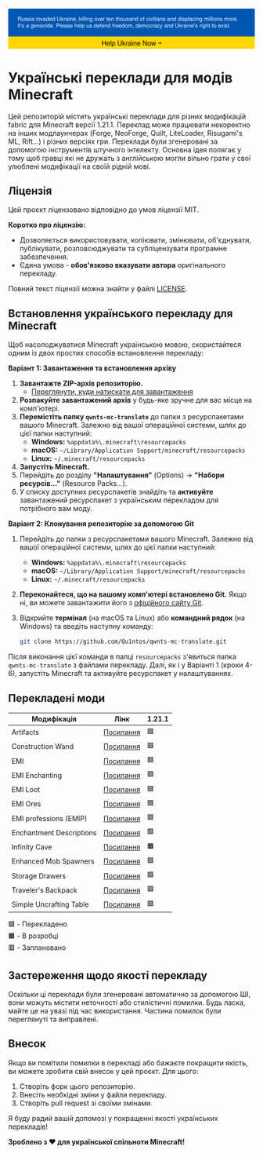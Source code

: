 [![Stand With Ukraine](https://raw.githubusercontent.com/vshymanskyy/StandWithUkraine/main/banner2-direct.svg)](https://vshymanskyy.github.io/StandWithUkraine/)<br>
# Українські переклади для модів Minecraft

Цей репозиторій містить українські переклади для різних модифікацій fabric для Minecraft версії 1.21.1. Переклад може працювати некоректно на інших модлаунчерах (Forge, NeoForge, Quilt, LiteLoader, Risugami's ML, Rift...) і різних версіях гри. Переклади були згенеровані за допомогою інструментів штучного інтелекту. Основна ідея полягає у тому щоб гравці які не дружать з англійською могли вільно грати у свої улюблені модифікації на своїй рідній мові.

## Ліцензія

Цей проєкт ліцензовано відповідно до умов ліцензії MIT.

**Коротко про ліцензію:**

* Дозволяється використовувати, копіювати, змінювати, об'єднувати, публікувати, розповсюджувати та субліцензувати програмне забезпечення.
* Єдина умова - **обов'язково вказувати автора** оригінального перекладу.

Повний текст ліцензії можна знайти у файлі [LICENSE](LICENSE).

## Встановлення українського перекладу для Minecraft

Щоб насолоджуватися Minecraft українською мовою, скористайтеся одним із двох простих способів встановлення перекладу:

**Варіант 1: Завантаження та встановлення архіву**

1.  **Завантажте ZIP-архів репозиторію.**
    * [Переглянути, куди натискати для завантаження](https://docs.github.com/en/get-started/start-your-journey/downloading-files-from-github#downloading-a-repositorys-files)
2.  **Розпакуйте завантажений архів** у будь-яке зручне для вас місце на комп'ютері.
3.  **Перемістіть папку `qwnts-mc-translate`** до папки з ресурспакетами вашого Minecraft. Залежно від вашої операційної системи, шлях до цієї папки наступний:
    * **Windows:** `%appdata%\.minecraft\resourcepacks`
    * **macOS:** `~/Library/Application Support/minecraft/resourcepacks`
    * **Linux:** `~/.minecraft/resourcepacks`
4.  **Запустіть Minecraft.**
5.  Перейдіть до розділу **"Налаштування"** (Options) → **"Набори ресурсів..."** (Resource Packs...).
6.  У списку доступних ресурспакетів знайдіть та **активуйте** завантажений ресурспакет з українським перекладом для потрібного вам моду.

**Варіант 2: Клонування репозиторію за допомогою Git**

1.  Перейдіть до папки з ресурспакетами вашого Minecraft. Залежно від вашої операційної системи, шлях до цієї папки наступний:

    * **Windows:** `%appdata%\.minecraft\resourcepacks`
    * **macOS:** `~/Library/Application Support/minecraft/resourcepacks`
    * **Linux:** `~/.minecraft/resourcepacks`

2.  **Переконайтеся, що на вашому комп'ютері встановлено Git.** Якщо ні, ви можете завантажити його з [офіційного сайту Git](https://git-scm.com/).

3.  Відкрийте **термінал** (на macOS та Linux) або **командний рядок** (на Windows) та введіть наступну команду:

    ```bash
    git clone https://github.com/Qu1ntos/qwnts-mc-translate.git
    ```

Після виконання цієї команди в папці `resourcepacks` з'явиться папка `qwnts-mc-translate` з файлами перекладу. Далі, як і у Варіанті 1 (кроки 4-6), запустіть Minecraft та активуйте ресурспакет у налаштуваннях.
 
## Перекладені моди
<table>
        <thead>
            <tr>
                <th>Модифікація</th>
                <th>Лінк</th>
                <th>1.21.1</th>
            </tr>
        </thead>
        <tbody>
            <tr>
                <td>Artifacts</td>
                <td><a href="https://modrinth.com/mod/artifacts">Посилання</a></td>
                <td>🟩</td>
            </tr>
            <tr>
                <td>Construction Wand</td>
                <td><a href="https://modrinth.com/mod/construction-wand">Посилання</a></td>
                <td>🟩</td>
            </tr>
            <tr>
                <td>EMI</td>
                <td><a href="https://modrinth.com/mod/emi">Посилання</a></td>
                <td>🟩</td>
            </tr>
            <tr>
                <td>EMI Enchanting</td>
                <td><a href="https://modrinth.com/mod/emi-enchanting">Посилання</a></td>
                <td>🟩</td>
            </tr>
            <tr>
                <td>EMI Loot</td>
                <td><a href="https://modrinth.com/mod/emi-loot">Посилання</a></td>
                <td>🟩</td>
            </tr>
            <tr>
                <td>EMI Ores</td>
                <td><a href="https://modrinth.com/mod/emi-ores">Посилання</a></td>
                <td>🟩</td>
            </tr>
            <tr>
                <td>EMI professions (EMIP)</td>
                <td><a href="https://modrinth.com/mod/emi-professions-(emip)">Посилання</a></td>
                <td>🟩</td>
            </tr>
            <tr>
                <td>Enchantment Descriptions</td>
                <td><a href="https://modrinth.com/mod/enchantment-descriptions">Посилання</a></td>
                <td>🟩</td>
            </tr>
            <tr>
                <td>Infinity Cave</td>
                <td><a href="https://modrinth.com/datapack/infinity-cave">Посилання</a></td>
                <td>🟧</td>
            </tr>
            <tr>
                <td>Enhanced Mob Spawners</td>
                <td><a href="https://modrinth.com/mod/enhanced-mob-spawners">Посилання</a></td>
                <td>🟩</td>
            </tr>
            <tr>
                <td>Storage Drawers</td>
                <td><a href="https://modrinth.com/mod/storagedrawers">Посилання</a></td>
                <td>🟩</td>
            </tr>
            <tr>
                <td>Traveler's Backpack</td>
                <td><a href="https://modrinth.com/mod/travelersbackpack">Посилання</a></td>
                <td>🟩</td>
            </tr>
            <tr>
                <td>Simple Uncrafting Table</td>
                <td><a href="https://modrinth.com/mod/simple-uncrafting-table">Посилання</a></td>
                <td>🟩</td>
            </tr>
        </tbody>
    </table>
    
🟩 - Перекладено<br>
🟧 - В розробці<br>
🟥 - Заплановано

## Застереження щодо якості перекладу

Оскільки ці переклади були згенеровані автоматично за допомогою ШІ, вони можуть містити неточності або стилістичні помилки. Будь ласка, майте це на увазі під час використання.
Частина помилок були переглянуті та виправлені.

## Внесок

Якщо ви помітили помилки в перекладі або бажаєте покращити якість, ви можете зробити свій внесок у цей проєкт. Для цього:

1.  Створіть форк цього репозиторію.
2.  Внесіть необхідні зміни у файли перекладу.
3.  Створіть pull request зі своїми змінами.

Я буду радий вашій допомозі у покращенні якості українських перекладів!

**Зроблено з ❤️ для української спільноти Minecraft!**<br><br>
